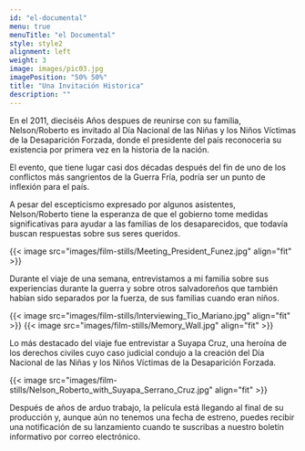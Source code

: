```yaml
---
id: "el-documental"
menu: true
menuTitle: "el Documental"
style: style2
alignment: left
weight: 3
image: images/pic03.jpg
imagePosition: "50% 50%"
title: "Una Invitación Historica"
description: ""
---
```


En el 2011, dieciséis Años despues de reunirse con su familia, Nelson/Roberto es invitado al Día Nacional de las Niñas y los Niños Víctimas de la Desaparición Forzada, donde el presidente del país reconoceria su existencia por primera vez en la historia de la nación.

El evento, que tiene lugar casi dos décadas después del fin de uno de los conflictos más sangrientos de la Guerra Fría, podría ser un punto de inflexión para el país.

A pesar del escepticismo expresado por algunos asistentes, Nelson/Roberto tiene la esperanza de que el gobierno tome medidas significativas para ayudar a las familias de los desaparecidos, que todavía buscan respuestas sobre sus seres queridos.

{{< image src="images/film-stills/Meeting_President_Funez.jpg" align="fit" >}}

Durante el viaje de una semana, entrevistamos a mi familia sobre sus experiencias durante la guerra y sobre otros salvadoreños que también habían sido separados por la fuerza, de sus familias cuando eran niños.

{{< image src="images/film-stills/Interviewing_Tio_Mariano.jpg" align="fit" >}}
{{< image src="images/film-stills/Memory_Wall.jpg" align="fit" >}}

Lo más destacado del viaje fue entrevistar a Suyapa Cruz, una heroína de los derechos civiles cuyo caso judicial condujo a la creación del Día Nacional de las Niñas y los Niños Víctimas de la Desaparición Forzada.

{{< image src="images/film-stills/Nelson_Roberto_with_Suyapa_Serrano_Cruz.jpg" align="fit" >}}

Después de años de arduo trabajo, la película está llegando al final de su producción y, aunque aún no tenemos una fecha de estreno, puedes recibir una notificación de su lanzamiento cuando te suscribas a nuestro boletín informativo por correo electrónico.
